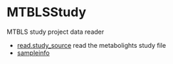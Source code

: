 ﻿# MTBLSStudy

MTBLS study project data reader

+ [read.study_source](MTBLSStudy/read.study_source.1) read the metabolights study file
+ [sampleinfo](MTBLSStudy/sampleinfo.1) 

